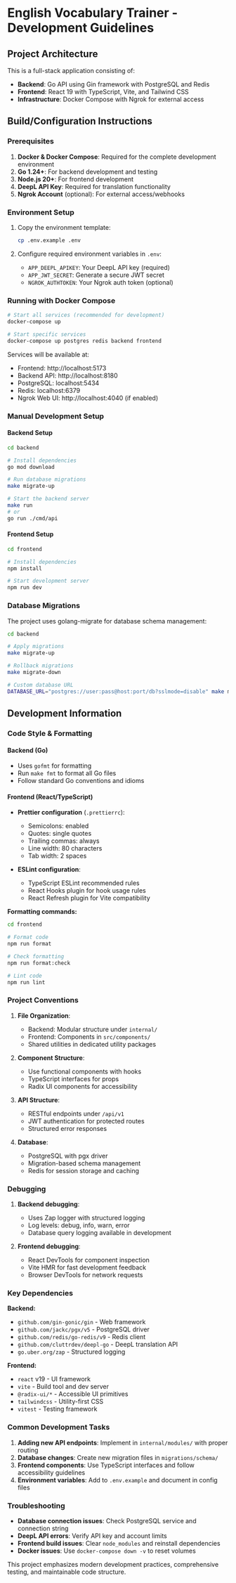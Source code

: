 # English Vocabulary Trainer - Development Guidelines

## Project Architecture

This is a full-stack application consisting of:
- **Backend**: Go API using Gin framework with PostgreSQL and Redis
- **Frontend**: React 19 with TypeScript, Vite, and Tailwind CSS
- **Infrastructure**: Docker Compose with Ngrok for external access

## Build/Configuration Instructions

### Prerequisites

1. **Docker & Docker Compose**: Required for the complete development environment
2. **Go 1.24+**: For backend development and testing
3. **Node.js 20+**: For frontend development
4. **DeepL API Key**: Required for translation functionality
5. **Ngrok Account** (optional): For external access/webhooks

### Environment Setup

1. Copy the environment template:
   ```bash
   cp .env.example .env
   ```

2. Configure required environment variables in `.env`:
   - `APP_DEEPL_APIKEY`: Your DeepL API key (required)
   - `APP_JWT_SECRET`: Generate a secure JWT secret
   - `NGROK_AUTHTOKEN`: Your Ngrok auth token (optional)

### Running with Docker Compose

```bash
# Start all services (recommended for development)
docker-compose up

# Start specific services
docker-compose up postgres redis backend frontend
```

Services will be available at:
- Frontend: http://localhost:5173
- Backend API: http://localhost:8180
- PostgreSQL: localhost:5434
- Redis: localhost:6379
- Ngrok Web UI: http://localhost:4040 (if enabled)

### Manual Development Setup

#### Backend Setup
```bash
cd backend

# Install dependencies
go mod download

# Run database migrations
make migrate-up

# Start the backend server
make run
# or
go run ./cmd/api
```

#### Frontend Setup
```bash
cd frontend

# Install dependencies
npm install

# Start development server
npm run dev
```

### Database Migrations

The project uses golang-migrate for database schema management:

```bash
cd backend

# Apply migrations
make migrate-up

# Rollback migrations
make migrate-down

# Custom database URL
DATABASE_URL="postgres://user:pass@host:port/db?sslmode=disable" make migrate-up
```


## Development Information

### Code Style & Formatting

#### Backend (Go)
- Uses `gofmt` for formatting
- Run `make fmt` to format all Go files
- Follow standard Go conventions and idioms

#### Frontend (React/TypeScript)
- **Prettier configuration** (`.prettierrc`):
  - Semicolons: enabled
  - Quotes: single quotes
  - Trailing commas: always
  - Line width: 80 characters
  - Tab width: 2 spaces

- **ESLint configuration**:
  - TypeScript ESLint recommended rules
  - React Hooks plugin for hook usage rules
  - React Refresh plugin for Vite compatibility

**Formatting commands:**
```bash
cd frontend

# Format code
npm run format

# Check formatting
npm run format:check

# Lint code
npm run lint
```

### Project Conventions

1. **File Organization**:
   - Backend: Modular structure under `internal/`
   - Frontend: Components in `src/components/`
   - Shared utilities in dedicated utility packages

2. **Component Structure**:
   - Use functional components with hooks
   - TypeScript interfaces for props
   - Radix UI components for accessibility

3. **API Structure**:
   - RESTful endpoints under `/api/v1`
   - JWT authentication for protected routes
   - Structured error responses

4. **Database**:
   - PostgreSQL with pgx driver
   - Migration-based schema management
   - Redis for session storage and caching

### Debugging

1. **Backend debugging**:
   - Uses Zap logger with structured logging
   - Log levels: debug, info, warn, error
   - Database query logging available in development

2. **Frontend debugging**:
   - React DevTools for component inspection
   - Vite HMR for fast development feedback
   - Browser DevTools for network requests

### Key Dependencies

**Backend:**
- `github.com/gin-gonic/gin` - Web framework
- `github.com/jackc/pgx/v5` - PostgreSQL driver
- `github.com/redis/go-redis/v9` - Redis client
- `github.com/cluttrdev/deepl-go` - DeepL translation API
- `go.uber.org/zap` - Structured logging

**Frontend:**
- `react` v19 - UI framework
- `vite` - Build tool and dev server
- `@radix-ui/*` - Accessible UI primitives
- `tailwindcss` - Utility-first CSS
- `vitest` - Testing framework

### Common Development Tasks

1. **Adding new API endpoints**: Implement in `internal/modules/` with proper routing
2. **Database changes**: Create new migration files in `migrations/schema/`
3. **Frontend components**: Use TypeScript interfaces and follow accessibility guidelines
4. **Environment variables**: Add to `.env.example` and document in config files

### Troubleshooting

- **Database connection issues**: Check PostgreSQL service and connection string
- **DeepL API errors**: Verify API key and account limits
- **Frontend build issues**: Clear `node_modules` and reinstall dependencies
- **Docker issues**: Use `docker-compose down -v` to reset volumes

This project emphasizes modern development practices, comprehensive testing, and maintainable code structure.

